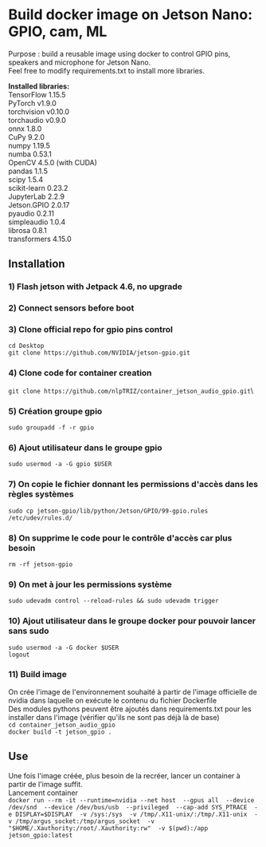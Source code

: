 # Build docker image on Jetson Nano: GPIO, cam, ML
Purpose : build a reusable image using docker to control GPIO pins, speakers and microphone for Jetson Nano.\
Feel free to modify requirements.txt to install more libraries.

**Installed libraries:**\
TensorFlow 1.15.5 \
PyTorch v1.9.0 \
torchvision v0.10.0\
torchaudio v0.9.0 \
onnx 1.8.0 \
CuPy 9.2.0\
numpy 1.19.5\
numba 0.53.1\
OpenCV 4.5.0 (with CUDA)\
pandas 1.1.5\
scipy 1.5.4\
scikit-learn 0.23.2\
JupyterLab 2.2.9\
Jetson.GPIO 2.0.17\
pyaudio 0.2.11\
simpleaudio 1.0.4\
librosa 0.8.1\
transformers 4.15.0

## Installation
### 1) Flash jetson with Jetpack 4.6, no upgrade
### 2) Connect sensors before boot
### 3) Clone official repo for gpio pins control
`cd Desktop`\
`git clone https://github.com/NVIDIA/jetson-gpio.git`
### 4) Clone code for container creation
`git clone https://github.com/nlpTRIZ/container_jetson_audio_gpio.git`\
### 5) Création groupe gpio
`sudo groupadd -f -r gpio`
### 6) Ajout utilisateur dans le groupe gpio
`sudo usermod -a -G gpio $USER`
### 7) On copie le fichier donnant les permissions d'accès dans les règles systèmes
`sudo cp jetson-gpio/lib/python/Jetson/GPIO/99-gpio.rules /etc/udev/rules.d/`
### 8) On supprime le code pour le contrôle d'accès car plus besoin
`rm -rf jetson-gpio`
### 9) On met à jour les permissions système
`sudo udevadm control --reload-rules && sudo udevadm trigger`
### 10) Ajout utilisateur dans le groupe docker pour pouvoir lancer sans sudo
`sudo usermod -a -G docker $USER`\
`logout`
### 11) Build image
On crée l'image de l'environnement souhaité à partir de l'image officielle de nvidia dans laquelle on exécute le contenu du fichier Dockerfile\
Des modules pythons peuvent être ajoutés dans requirements.txt pour les installer dans l'image (vérifier qu'ils ne sont pas déjà là de base)\
`cd container_jetson_audio_gpio`\
`docker build -t jetson_gpio .`

## Use
Une fois l'image créée, plus besoin de la recréer, lancer un container à partir de l'image suffit.\
Lancement container\
`docker run --rm -it --runtime=nvidia --net host  --gpus all 
           --device /dev/snd 
           --device /dev/bus/usb 
	   --privileged 
	   --cap-add SYS_PTRACE 
	   -e DISPLAY=$DISPLAY 
           -v /sys:/sys 
           -v /tmp/.X11-unix/:/tmp/.X11-unix 
           -v /tmp/argus_socket:/tmp/argus_socket 
           -v "$HOME/.Xauthority:/root/.Xauthority:rw" 
	   -v $(pwd):/app 
           jetson_gpio:latest`
